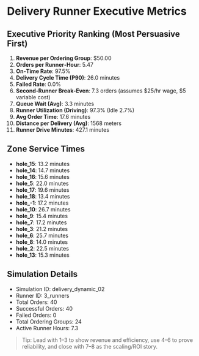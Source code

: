 # Delivery Runner Executive Metrics

## Executive Priority Ranking (Most Persuasive First)
1. **Revenue per Ordering Group**: $50.00
2. **Orders per Runner‑Hour**: 5.47
3. **On‑Time Rate**: 97.5%
4. **Delivery Cycle Time (P90)**: 26.0 minutes
5. **Failed Rate**: 0.0%
6. **Second‑Runner Break‑Even**: 7.3 orders (assumes $25/hr wage, $5 variable cost)
7. **Queue Wait (Avg)**: 3.3 minutes
8. **Runner Utilization (Driving)**: 97.3% (Idle 2.7%)
9. **Avg Order Time**: 17.6 minutes
10. **Distance per Delivery (Avg)**: 1568 meters
11. **Runner Drive Minutes**: 427.1 minutes

## Zone Service Times
- **hole_15**: 13.2 minutes
- **hole_14**: 14.7 minutes
- **hole_16**: 15.6 minutes
- **hole_5**: 22.0 minutes
- **hole_17**: 19.6 minutes
- **hole_18**: 13.4 minutes
- **hole_-1**: 17.2 minutes
- **hole_10**: 26.7 minutes
- **hole_9**: 15.4 minutes
- **hole_7**: 17.2 minutes
- **hole_3**: 21.2 minutes
- **hole_6**: 25.7 minutes
- **hole_8**: 14.0 minutes
- **hole_2**: 22.5 minutes
- **hole_13**: 15.3 minutes


## Simulation Details
- Simulation ID: delivery_dynamic_02
- Runner ID: 3_runners
- Total Orders: 40
- Successful Orders: 40
- Failed Orders: 0
- Total Ordering Groups: 24
- Active Runner Hours: 7.3

> Tip: Lead with 1–3 to show revenue and efficiency, use 4–6 to prove reliability, and close with 7–8 as the scaling/ROI story.
